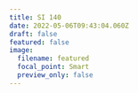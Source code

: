 ```yaml
---
title: SI 140
date: 2022-05-06T09:43:04.060Z
draft: false
featured: false
image:
  filename: featured
  focal_point: Smart
  preview_only: false
---
```

